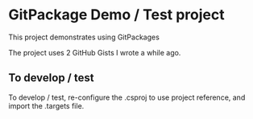 ﻿# GitPackage Demo / Test project

This project demonstrates using GitPackages

The project uses 2 GitHub Gists I wrote a while 
ago.

## To develop / test
To develop / test, re-configure the 
.csproj to use project reference, 
and import the .targets file.